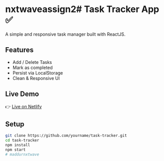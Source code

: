 # nxtwaveassign2# Task Tracker App ✅

A simple and responsive task manager built with ReactJS.

## Features
- Add / Delete Tasks
- Mark as completed
- Persist via LocalStorage
- Clean & Responsive UI

## Live Demo
👉 [Live on Netlify](https://your-link.netlify.app)

## Setup
```bash
git clone https://github.com/yourname/task-tracker.git
cd task-tracker
npm install
npm start
#   m a d d u r n x t w a v e  
 